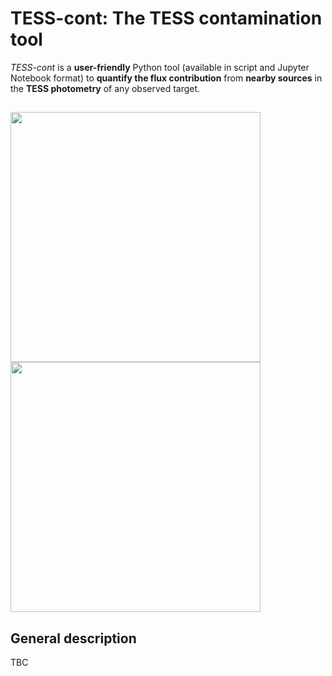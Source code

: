 # TESS-cont: The TESS contamination tool

*TESS-cont* is a **user-friendly** Python tool (available in script and Jupyter Notebook format) to **quantify the flux contribution** from **nearby sources** in the **TESS photometry** of any observed target. 

## 

<img src="https://github.com/castro-gzlz/tess-cont/assets/132309889/deec5f78-e7e4-44c0-8246-2730b2350b8e" width="400">
<img src="https://github.com/castro-gzlz/tess-cont/assets/132309889/67f3f0c9-063a-41e8-a2c3-0304760760b4" width="400">


## General description

TBC
